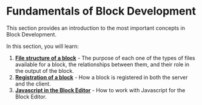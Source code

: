 # Fundamentals of Block Development

This section provides an introduction to the most important concepts in Block Development.

In this section, you will learn:

1. [**File structure of a block**](https://developer.wordpress.org/block-editor/getting-started/fundamentals-block-development/file-structure-of-a-block) - The purpose of each one of the types of files available for a block, the relationships between them, and their role in the output of the block.
1. [**Registration of a block**](https://developer.wordpress.org/block-editor/getting-started/fundamentals-block-development/registration-of-a-block) - How a block is registered in both the server and the client.
1. [**Javascript in the Block Editor**](https://developer.wordpress.org/block-editor/getting-started/fundamentals-block-development/javascript-in-the-block-editor) - How to work with Javascript for the Block Editor.